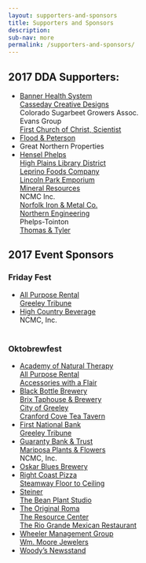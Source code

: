 ```yaml
---
layout: supporters-and-sponsors
title: Supporters and Sponsors
description:
sub-nav: more
permalink: /supporters-and-sponsors/
---
```



## 2017 DDA Supporters:

* [Banner Health System](https://www.bannerhealth.com/)
  <br>[Casseday Creative Designs](http://www.casseday.net/)
  <br>Colorado Sugarbeet Growers Assoc.
  <br>Evans Group
  <br>[First Church of Christ, Scientist](http://christiansciencecolorado.org/churches/first-church-of-christ-scientist-greeley/)
* [Flood & Peterson](http://floodpeterson.com/)
* Great Northern Properties
* [Hensel Phelps](http://www.henselphelps.com/)
  <br>[High Plains Library District](http://www.mylibrary.us/)
  <br>[Leprino Foods Company](http://www.leprinofoods.com/)
  <br>[Lincoln Park Emporium](http://www.lincolnparkemporium.com/home.php)
  <br>[Mineral Resources](http://mineralresourcesinc.com/)
  <br>NCMC Inc.
  <br>[Norfolk Iron & Metal Co.](http://www.norfolkiron.com/)
  <br>[Northern Engineering](http://northernengineering.com/)
  <br>Phelps-Tointon
  <br>[Thomas & Tyler](http://www.thomasandtyler.com/)

## 2017 Event Sponsors

### Friday Fest

* [All Purpose Rental](http://www.allpurposerental.com/)
  <br>[Greeley Tribune](http://www.greeleytribune.com/)
* [High Country Beverage](http://highcountrybeverage.com/agegate/)
  <br>NCMC, Inc.
  <br>&nbsp;

### Oktobrewfest

* [Academy of Natural Therapy](http://www.natural-therapy.com/)
  <br>[All Purpose Rental](http://www.allpurposerental.com/)
  <br>[Accessories with a Flair](http://accessoriesfashionsandhair.com/)
* [Black Bottle Brewery](https://blackbottlebrewery.com/)
  <br>[Brix Taphouse & Brewery](http://www.brixtaphouseandbrewery.com/)
  <br>[City of Greeley](http://greeleygov.com/)
  <br>[Cranford Cove Tea Tavern](http://www.cranfordcove.com/)
* [First National Bank](https://www.1stnationalbank.com/site/personal/)
  <br>[Greeley Tribune](http://www.greeleytribune.com/)
* [Guaranty Bank & Trust](https://www.guarantybankco.com/)
  <br>[Mariposa Plants & Flowers](http://www.mariposaflowers.com/)
  <br>NCMC, Inc.
* [Oskar Blues Brewery](https://www.oskarblues.com/)
* [Right Coast Pizza](http://www.rightcoastpizza.com/)
  <br>[Steamway Floor to Ceiling](http://www.steamwayftc.com/)
* [Steiner](http://www.steiner-optics.com/)
  <br>[The Bean Plant Studio](https://www.facebook.com/TheBeanPlantStudio/)
* [The Original Roma](http://romagreeley.com/)
  <br>[The Resource Center](http://tests4greeley.com/)
  <br>[The Rio Grande Mexican Restaurant](https://www.riograndemexican.com/)
* [Wheeler Management Group](http://www.wheelermgt.com/)
  <br>[Wm. Moore Jewelers](http://www.wmmoorejewelers.com/)
* [Woody’s Newsstand](https://www.facebook.com/woodysbookstore/)